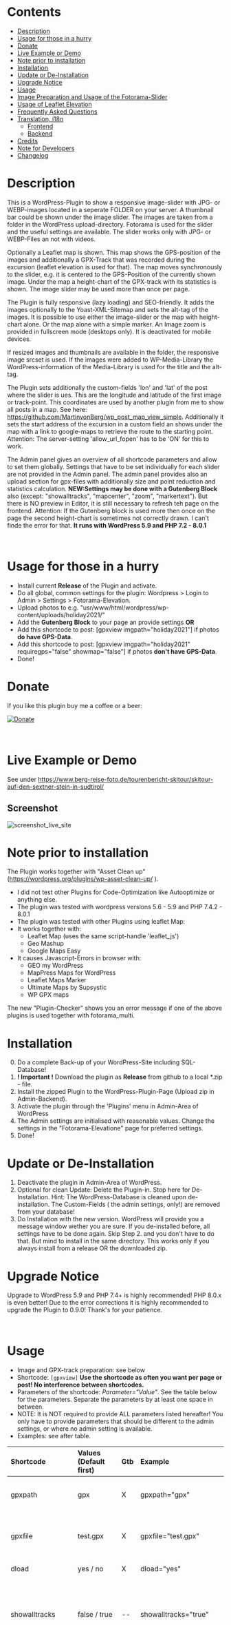 # Contents

- [Description](#Description)
- [Usage for those in a hurry](#usage-for-those-in-a-hurry)
- [Donate](#donate)
- [Live Example or Demo](#live-example-or-demo)
- [Note prior to installation](#note-prior-to-installation)
- [Installation](#installation)
- [Update or De-Installation](#update-or-de-installation)
- [Upgrade Notice](#upgrade-notice)
- [Usage](#usage)
- [Image Preparation and Usage of the Fotorama-Slider](#image-preparation-and-usage-of-the-fotorama-slider)
- [Usage of Leaflet Elevation](#usage-of-leaflet-elevation)
- [Frequently Asked Questions](#frequently-asked-questions)
- [Translation, i18n](#translation--i18n)
  * [Frontend](#frontend)
  * [Backend](#backend)
- [Credits](#credits)
- [Note for Developers](#note-for-developers)
- [Changelog](#changelog)

# Description 

This is a WordPress-Plugin to show a responsive image-slider with JPG- or WEBP-images located in a seperate FOLDER on your server. A thumbnail bar could be shown under the image slider. The images are taken from a folder in the WordPress upload-directory. Fotorama is used for the slider and the useful settings are available. The slider works only with JPG- or WEBP-Files an not with videos.

Optionally a Leaflet map is shown. This map shows the GPS-position of the images and additionally a GPX-Track that was recorded during the excursion (leaflet elevation is used for that). The map moves synchronously to the slider, e.g. it is centered to the GPS-Position of the currently shown image. Under the map a height-chart of the GPX-track with its statistics is shown. The image slider may be used more than once per page. 

The Plugin is fully responsive (lazy loading) and SEO-friendly. It adds the images optionally to the Yoast-XML-Sitemap and sets the alt-tag of the images. It is possible to use either the image-slider or the map with height-chart alone. Or the map alone with a simple marker. An Image zoom is provided in fullscreen mode (desktops only). It is deactivated for mobile devices.

If resized images and thumbnails are available in the folder, the responsive image srcset is used. If the images were added to WP-Media-Library the WordPress-information of the Media-Library is used for the title and the alt-tag.  

The Plugin sets additionally the custom-fields 'lon' and 'lat' of the post where the slider is ues. This are the longitude and latitude of the first image or track-point. This coordinates are used by another plugin from me to show all posts in a map. See here: https://github.com/MartinvonBerg/wp_post_map_view_simple. Additionally it sets the start address of the excursion in a custom field an shows under the map with a link to google-maps to retrieve the route to the starting point. Attention: The server-setting 'allow_url_fopen' has to be 'ON' for this to work.

The Admin panel gives an overview of all shortcode parameters and allow to set them globally. Settings that have to be set individually for each slider are not provided in the Admin panel. The admin panel provides also an upload section for gpx-files with additionally size and point reduction and statistics calculation. 
**NEW:Settings may be done with a Gutenberg Block** also (except: "showalltracks", "mapcenter", "zoom", "markertext"). But there is NO preview in Editor, it is still necessary to refresh teh page on the frontend. Attention: If the Gutenberg block is used more then once on the page the second height-chart is sometimes not correctly drawn. I can't finde the error for that.
**It runs with WordPress 5.9 and PHP 7.2 - 8.0.1**

</br>

# Usage for those in a hurry
- Install current **Release** of the Plugin and activate.
- Do all global, common settings for the plugin: Wordpress > Login to Admin > Settings > Fotorama-Elevation.
- Upload photos to e.g. "usr/www/html/wordpress/wp-content/uploads/holiday2021/"
- Add the **Gutenberg Block** to your page an provide settings **OR**
- Add this shortcode to post: [gpxview imgpath="holiday2021"] if photos **do have GPS-Data**.
- Add this shortcode to post: [gpxview imgpath="holiday2021" requiregps="false" showmap="false"] if photos **don't have GPS-Data**.
- Done!

# Donate
If you like this plugin buy me a coffee or a beer:

[![Donate](https://img.shields.io/badge/Donate-PayPal-green.svg)](https://www.paypal.com/cgi-bin/webscr?cmd=_s-xclick&hosted_button_id=CQA6XZ7LUMBJQ)

</br>    

# Live Example or Demo
See under https://www.berg-reise-foto.de/tourenbericht-skitour/skitour-auf-den-sextner-stein-in-sudtirol/

## Screenshot

![screenshot_live_site](./fotorama1.png)


# Note prior to installation
The Plugin works together with "Asset Clean up" (https://wordpress.org/plugins/wp-asset-clean-up/ ). 
- I did not test other Plugins for Code-Optimization like Autooptimize or anything else. 
- The plugin was tested with wordpress versions 5.6 - 5.9 and PHP 7.4.2 - 8.0.1
- The plugin was tested with other Plugins using leaflet Map:
- It works together with:
    - Leaflet Map (uses the same script-handle 'leaflet_js')
    - Geo Mashup
    - Google Maps Easy
- It causes Javascript-Errors in browser with:    	
    - GEO my WordPress 
    - MapPress Maps for WordPress
    - Leaflet Maps Marker 	 
    - Ultimate Maps by Supsystic  
    - WP GPX maps	

The new "Plugin-Checker" shows you an error message if one of the above plugins is used together with fotorama_multi.

# Installation

0. Do a complete Back-up of your WordPress-Site including SQL-Database!
1. **! Important !** Download the plugin as **Release** from github to a local *.zip - file.
2. Install the zipped Plugin to the WordPress-Plugin-Page (Upload zip in Admin-Backend). 
3. Activate the plugin through the 'Plugins' menu in Admin-Area of WordPress
4. The Admin settings are initialised with reasonable values. Change the settings in the "Fotorama-Elevatione" page for preferred settings.
5. Done!

# Update or De-Installation

1. Deactivate the plugin in Admin-Area of WordPress.
2. Optional for clean Update: Delete the Plugin-in. Stop here for De-Installation. Hint: The WordPress-Database is cleaned upon de-installation. The Custom-Fields ( the admin settings, only!) are removed from your database! 
3. Do Installation with the new version. WordPress will provide you a message window wether you are sure. If you de-installed before, all settings have to be done again. Skip Step 2. and you don't have to do that. But mind to install in the same directory. This works only if you always install from a release OR the downloaded zip.

# Upgrade Notice 

Upgrade to WordPress 5.9 and PHP 7.4+ is highly recommended! PHP 8.0.x is even better!
Due to the error corrections it is highly recommended to upgrade the Plugin to 0.9.0! Thank's for your patience.

</br>

# Usage

- Image and GPX-track preparation: see below
- Shortcode:  `[gpxview]`   **Use the shortcode as often you want per page or post! No interference between shortcodes.**
- Parameters of the shortcode: <em>Parameter="Value"</em>. See the table below for the parameters. Separate the parameters by at least one space in between.
- NOTE: It is NOT required to provide ALL parameters listed hereafter! You only have to provide parameters that should be different to the admin settings, or where no admin setting is available.
- Examples: see after table.


|Shortcode|Values (Default first)|Gtb|Example|Description|
|:--------|:--------------------|:--|:------|:----------|
|gpxpath|gpx|X|gpxpath="gpx"|Path to file(s) with GPX-Track(s) relative to the WordPress upload folder, e.g: "gpx". Do not use trailing slashes! So, complete path is e.g. "usr/www/html/wordpress/wp-content/uploads/gpx/"|
|gpxfile|test.gpx|X|gpxfile="test.gpx"|File with gpx-track, e.g: "test.gpx". Use a comma separated list for multiple files: "f1.gpx, f2.gpx, f3.gpx" (The file name given in the GPX-section of the admin settings is NOT shown in the example shortcode!). Leave empty if you don't want to show a GPX-track.|
|dload|yes / no|X|dload="yes"|Provide download link for the GPX-Track(s), if set to "yes".|
|showalltracks|false / true|--|showalltracks="true"|Show all given tracks together in one Map. Works only with one map per page! Will be ignored for multiple maps or if only one track is provided. There is no admin-setting for this option as this is no useful global option. NOTE: It is required to use the GPX-Uploader with setting 'GPX-Parsing' activated for showalltracks to work. See under 'Usage of the admin section GPX-File upload'.|
|showadress|true / false|X|showadress="true"|Show start address of the tour. GPX-coords are taken from the the custom fields *lat* and *lon*. Field is translation ready if its value is 'start address'. Only shown if the custom field 'geoadress' of the post is set. The adresstext is linked to the google-map-service which opens in a separate tab of the browser. **Attention: The server-setting 'allow_url_fopen' has to be 'ON' for this to work ! The plugin gives you a message if not, instead of the Start Address if you are logged in as Admin.**
|adresstext|Start address|X|adresstext="Start address"|Text before the start address. Field is translation ready if its value is 'Start address'. Mind that translation may not show up if any cache is used! Even the browser cache will block the translation to show up.|
|showmap|true / false|X|showmap="true"|Show the map, independent of other settings. There is no admin-setting for this option as this is no useful global option.|
|mapheight|450|X|mapheight="450"|Height of the leaflet map in pixels (px). Note that this value maybe overwritten be the responsive function! Could happen that you won't see any change in the frontend if you change this value by the Admin settings.|
|chartheight|200|X|chartheight="200"|Height of the leaflet elevation chart in pixels (px)|
|eletheme|lime-theme|X|eletheme="lime-theme"|Theme for leaflet elevation. Other themes are: steelblue-theme, purple-theme, yellow-theme, red-theme, magenta-theme, lightblue-theme and martin-theme. And Martin-theme is my special theme.|
|mapcenter|0.0,0.0|--|mapcenter="48.12,12.35"|Center of the map if NO tracks and images are used. Usa comma "," for separation and dot "." for decimals. There is no admin-setting for this option. This is for a simple map with a marker showing some text on hover.|
|zoom|8|--|zoom="8"|Zoom level for the map if NO tracks and images are used. There is no admin-setting for this option. This is for a simple map with a marker showing some text on hover.|
|markertext|Home Address|--|markertext="My Address"|Tooltip text for the marker that is shown at mouse over. There is no admin-setting for this option. This is for a simple map with a marker showing some text on hover.|
|**Fotorama**||||
|imgpath|Bilder|X|imgpath="Bilder"|Path the images relative to the WordPress upload folder e.g. "galleries/holiday2021". Do not use trailing slashes! So, complete path is e.g. "usr/www/html/wordpress/wp-content/uploads/galleries/holiday2021/"|
|alttext|''|X|alttext="Image Slider with map from holiday"|Alt-text for the fotorama slider for SEO.|
|ignoresort|false / true|X|ignoresort="false"|Ignore custom sort even if provided by WordPress. If checked (="true") sort by image-taken-date ascending. The custom sort is only provided if the images were added to a separate folder of WP Media library and the custom field "gallery_sort" was set! This setting may be done with the WP REST API, see also: https://github.com/MartinvonBerg/Ext_REST_Media_Lib|
|requiregps|true / false|X|requiregps="true"|Require images to have GPS-data in EXIF. Show image only if it provides GPS-Data in its EXIF. Or show images also if the do NOT provide GPS-data.|
|maxwidth|600|X|maxwidth="600"|Maximum width of the whole container with slider and map. Mind that the max. width of the outer div may be inherited from other elements or set by the theme.|
|minrowwidth|480|X|minrowwidth="480"|Minimum width of one row of the CSS-Grid. If greater than the half of the above maxwidth the Fotorama slider and the map are never shown in one row. Mind that the max. width of the outer div may be inherited from other elements or set by the theme.|
|showcaption|true / false|X|showcaption="true"|Show the caption in the fotorama slider or not.|
|shortcaption|false / true|X|shortcaption="true"|Show the first line ('title') of the caption only. Don't show other EXIF-Information taken from the image. The 'title' is taken from the EXIF-title tag, if available. There is no admin-setting for this option.|
| fit |cover, contain, scaledown, none |X*|fit="contain"| Define the scaling of Fotos for the Fotorama Slider. Only contain and cover in Gutenberg.|
| ratio | 1.5 |X|ratio="1.0" | Define the width / height ratio of the Fotorama slider. Smaller ratio means greater height of the Slider. No checking of values up to now.|
| background | darkgrey |X|background="red" | Background color of the slider defined by a valid CSS name.|
| navposition | bottom , top |X| navposition="top" | Position of the navigation bar.|
| navwidth | 100% |X| navwidth="80%" | Width of the navigation bar in percent. Provide the '%' also!|
| f_thumbwidth | 100 |X| f_thumbwidth="80" | Width of the single thumbnail in the navigation bar in pixels.|
| f_thumbheight | 75 |X| f_thumbheight="80" | Height of the single thumbnail in the navigation bar in pixels.|
| thumbmargin | 2 |X| thumbmargin="3" | Margin between thumbnails in pixels.|
| thumbborderwidth | 2 |X| thumbborderwidth="3" | Width of the coloured thumbnail border in pixels.|
| thumbbordercolor | #ea0000 |X| thumbbordercolor="blue" | Color of thumbnail border in CSS name or HEX-value with #!. Attention: If there are multiple shortcodes on the page, the color of the LAST shortcode on the page will be taken.| 
| transition | crossfade , slide , dissolve |X| transition="slide" | Type of transition between images. |
| transitionduration | 400 |X| transitionduration="200" | Duration of transition in ms |
| loop | true , false |X| loop="false" | Loop through images (proceed with first once the reached the las) true or fals.|e
| autoplay | false |X| autoplay="false" | Autoplay or loop the slider. On with "true" or any numeric interval in milliseconds. Of with "false".|
| arrows | true , false , always |X| arrows="false" | Show arrows for the slider control. 'always' : Do not hide controls on hover or tap.|

</br>

- Example minimal Shortcode: `[gpxview imgpath="galleries/holiday2021"]`
- Example complete Shortcode: `[gpxview imgpath="Alben_Website" gpxpath="gpx" gpxfile="test.gpx" showalltracks="false" mapheight="400" chartheight="200" dload="true" alttext="" ignoresort="false" useCDN="false" showadress="true" showmap="true" adresstext="Start address" requiregps="true" maxwidth="1500" minrowwidth="480" showcaption="true" eletheme="lime-theme" mapcenter="48.12,12.35" zoom="8" markertext="My Address"]`

- **ATTENTION** There are Admin Settings without parameter in the shortcode:
    - All Settings for GPX-File upload.
    - Add Permalink: Add a Permalink to the attachment page of the Image. AND add the permalink ot the sitemap instead of the image link.
    - Set Custom Fields for post: Set Custom Fields (geoadress, lat, lon, postimg) in post. Geoadress is for the start address shown under the elevation chart. Lat.,Lon. are for the GPS-Coords used for the Overview-Map. The custom-fields *lat*, *Lon*, *postimg* and *geoadress* are only set ONCE at the status-transition from 'draft' to 'published' only. So, if you want to change do 'published' to 'draft' to 'published' again. The data is taken from the FIRST shortcode on the page or post, only. So the images have to provide GPS-data or a GPX-track has to be used for this FIRST shortcode.
    - Generate Entries in Yoast XML-Sitemap for Fotorama Images: Generate the Entries for the Yoast XML-Sitemap with the images shown in the Fotorama-Slider. Used for SEO. Entries are stored in Custom field `postimg`. Tested with several fotorama sliders per post! The custom field is only written if `Set Custom Fields` is checked (="true") and if the admin user is logged in. The status change is no longer required. Only usefull if you use Yoast SEO plugin. 
    

- **ATTENTION** And there are shortcode parameters without Admin Settings: see the table above.

</br>

## Usage of the admin section 'GPX-File upload'
![screenshot_gpx_section](./gpx_section.PNG)
### Explanation in the order of appearance:
- GPX-File: Select a GPX-File from your disk you want to upload. The GPX-Path `gpxpath` of the Settings panel is used as folder for storage on the server.
- GPX-Parsing: If checked the file will be reduced to the absolute minimum that is necessary to show a track in the leaflet map. Useful to reduce network load and speed up the page.
- Distance Smooth: Add the track point only if it is XX meters away from the last track point (here 25m).
- Elevation Smooth: Min. Elevation between Track-Points in Meters. Used in Statistics Calc only. Best is 4.
- Overwrite GPX-Track: Well, self explanatory.
- Button "Save GPX-File" : Save the settings GPX-File upload and / or the file itself!
- NOTE to parameter 'showalltracks': It is required to use the above setting 'GPX-Parsing' activated for showalltracks to work.  

Process and save the file with the Button at the bottom.

</br>

# Image Preparation and Usage of the Fotorama-Slider 
1. Preparation of Images (optional)
    - Generate Thumbnails and rescale your Images.
    I used "ImageResizer for Windows" rescaled the former full-size images and generated thumbnails. The Thumbnails have to have '_thumb', '-thumb', '200x150' or '150x150' in their filename (e.g. image1-thumb.jpg). The minimum size should be 64 x 64px. Best is 150 x 150px.
    Optionally you can store the Thumbnails to a subfolder './thumbs' but that is not required.
    If you do not provide thumbnails the full-scaled images will be used. This will increase load time significantly.

2. Convert JPGs to WEBPs (optional) 
    To drastically reduce disk-space and download times you may use webp files. I do that converson locally on my computer and do NOT used WP for that. I use Imagemagick for that with the following powershell commands:

    ```bat
    $files = Get-ChildItem ./*.jpg
    foreach ($f in $files) { magick ($f.BaseName + ".jpg") -quality 50 -define webp:auto-filter:true ($f.BaseName + ".webp") }
    ```

    Although the quality is set to 50 percent I can't see any significant difference.

    **Note:** Currently (as of 2021-07-17) WP does NOT extract metadata from WEBP-images. So, currently the most effective way to handle WEBP-images is to upload them as JPEGs and let WP convert all subsizes to *.webp. That could be done with the following code in your `functions.php`:

    ```php
    add_filter( 'image_editor_output_format', function( $formats ) {
	    $formats[ 'image/jpeg' ] = 'image/webp';
	    return $formats;
	    } 
    );
    ``` 

3. Upload images with ftp (FileZilla) or even Lightroom!
    - Upload the images from Step 1 to your WordPress site e.g. with Filezilla. Upload to the Sub-Folder `imgpath` (see table above) to 
./wp-content/uploads/. `imgpath` could be any allowed folder name. BUT: Do not use the WP-standard folders, like ./wp-content/uploads/2020/12 or ./wp-content/uploads/2021/Bilder_1 or so. This won't work.
        - Example:  ./wp-content/uploads/All_Albums/gallery1
    - Do not use 'thumb' or something like '4x5' or 200x150 or 150x150 (used regex: [0-9]x[0-9]) in the filename for the full-sized image. These files will be regarded as thumbnail and therefore ignored for the slider.
    
    Optionally:
    - Add the images to the WordPress Media Library with my other plugin: https://wordpress.org/plugins/wp-wpcat-json-rest/ See there for the manual how to do that.

    - If the images were 
        - added to the Media-Catalog of WordPress or added together with thumbnails (see above) the 'srcset' is used for thumbnails.
        - Note: Only with 'srcset' the small icon on the leaflet map shows the thumb for the image on hover.
        - Note for Lightroom-Users: I also wrote a Lightroom-Plugin to upload the images directly to the WordPress-Catalog and do the whole process in one Click! All image-work, updates, change of title, development can be done in Lightroom and the same image with unchanged WordPress-ID is updated. The images in the fotorama-slider are updated automatically. Mind that ALL caches on the line from the server to your browser have to emptied for that. If you use a Plugin to convert jpg to webp the cache of this plugins must be emptied to show changed images in the slider. 
    - Example-Folder

        ![folder_overview](./screen_folder1.png)

4. Add the shortcode to your page or post (see above for the shortcode)

    If EXIF-Data for the caption is not provided it will be replaced by "--"   

5. Further Fotorama Options

    The CSS is set in 'fotorama_multi.css' and 'fotorama3.css'. Further Fotorama-options are to find under : https://fotorama.io/docs/4/options/ or in fotorama.dev.js starting at line 880 under "OPTIONS = {..."

    If you know what you do you migth change the code or CSS to whatever you like. Have fun!
    
6. TODO & Bugs w.r.t to FOTORAMA
    - mixture of images with and without GPS-data and the option showmap="true" and requiregps="false" causes JS-errors. No standard use case. User should set showmap="false" for that case.
    - for images without thumbnail the hover on the map is wrong, pointing to a non existing image. 

# Usage of Leaflet Elevation    
1. Preparation  (optional)

    Resize the GPX-Tracks with GPSBabel in a Batch-File (Windows-code):
    ```bat
    FOR %%i In (*.gpx) do GPSBabel -i gpx -f %%~i -x simplify,count=100 -o GPX -F %%~ni.gpx 
    ```
    The number of trackpoints is set by count (My File: GPS_Babel_GPX_Reducet.bat)
    

2. Upload GPX-Tracks
    - Upload the Tracks to the folder  ./wp-content/uploads/gpx with ftp. 
    - Or upload with the admin panel of fotorama-multi as described above.
    - The Folder "gpx" can be chosen relative to "../wp-content/uploads/" with the parameter [gpxview ...gpxpath="*path-to-gpx*"]. 
         Do not use (Back)-Slashes ('/' or '\\')  at the beginning or end of *path-to-gpx*.

3. Activate the map including the track
    - Add the parameter to the Shortcode : [gpxview gpxfile="*Trackname.gpx*"].   Default: "test.gpx".
    - Without the parameter for the folder the standard-folder ./wp-content/uploads/gpx/ is used if not set at the Admin panel.
    - It is possible to show more than one GPX-Track. Provide these by a comma separated list, e.g: gpxfile="Malle.gpx, Malle2.gpx, Malle3.gpx"
    - It is necessary to provide the track-file with the *.gpx extension always.
   

4. Combination of Image-Slider and OpenStreetMap (the intended use of the plugin):
    - Very simple: combine the above mentioned paramaters in ONE shortcode
    - The plugin sets the custom-fields *lat*, *Lon* and *postimg* at the status-transition from 'draft' to 'published' only. Not before. 	

5. TODOs & Bugs 
      - Update leaflet elevation to the current version using current d3.js. 
      - parameter 'showalltracks' : Check why the file has to be uploaded with GPX-Uploader and metadata has to be written to the GPX-file.    


# Frequently Asked Questions

- Why is the Start address not shown? 
    - Check whether the custom fields *lat*, *lon*, *geoadress* are set. Use the WordPress-Plugin https://www.admincolumns.com/ for that. **Important:** The server-setting *allow_url_fopen* has to be *ON* or *'1'* for that! The plugin give you a message instead of the Start Address if you are logged in as Admin. 
- My YOAST sitemap is broken. What can I do?

    This happens occasionally if you are using many images in posts or pages. Due to that the generated XML-Code gets too long.
    Add this code to your functions.php and choose a reasonable number, e.g. 20.:
    ```PHP
        /* Limit the number of sitemap entries for Yoast SEO */
        function max_entries_per_sitemap() {
            return 20; // choose a reasonable number here
        }

        add_filter( 'wpseo_sitemap_entries_per_page', 'max_entries_per_sitemap' );
    ```

# Translation, i18n
## Frontend
All (available) strings are translated from English to German, Italian, French and Spanish. 'Available' means that some tooltips of leaflet-map are not translatable. You may find the translation in the file 'fotorama_multi.js' in the function `setlang()`. Change it or add your language, if you like so. To add your language just add another array like this:
```JS
let it = {
                'Show all' : "Mostra Tutti",
                'Distance' : "Distanza",
                "Ascent"   : "Salita",
                "Descent"  : "Discesa",
                "Altitude" : "Altitudine", // is in file /src/altitude.js
                "Images"   : "Foto",
                'Show fullscreen' : 'Mappa a schermo intero',
                'Exit fullscreen' : 'Esci schermo intero',
            };
```
Choose you language as array-name similar to `it` here. Mind that you have to 'activate' your translation in that line of code:
```JS
if ( (lang == 'de') || (lang == 'it') || (lang == 'fr') || (lang == 'es') ) {
```
The language setting is done in the browser of the client. So, there are no *.po or *.mo files.
I also provided a translation for the PHP-strings 'Start address' and 'Download' underneath the map. Unfortunately, I realized too late, that this is useless if the page is cached. 

## Backend
The translation of the backend was started partially only. A small part of the GPX-section is translated to german. The remainder not! That's quite a work. 

</br>

# Credits 
This plugin uses the great work from:

- fotorama, see: https://fotorama.io/ Thank you for that!
- leaflet: https://leafletjs.com
- Leaflet-elevation: https://github.com/Raruto/leaflet-elevation Thank you Raruto for your help!
- leaflet.Control.Fullscreen: https://github.com/brunob/leaflet.fullscreen
- leaflet gesture handling: https://github.com/elmarquis/Leaflet.GestureHandling/
- leaflet markercluster: https://github.com/Leaflet/Leaflet.markercluster
- d3.js: https://github.com/d3/d3
- extended ui: Copyright (c) 2020, GPL-3.0+ Project, Gérald Niel, Raruto
- gpx.js: Copyright (C) 2011-2012 Pavel Shramov, Copyright (C) 2013-2017 Maxime Petazzoni <maxime.petazzoni@bulix.org>
- wordpress for coding hints: https://de.wordpress.org/
- jquery.zoom.js from: http://www.jacklmoore.com/zoom
- phpGPX library: https://github.com/Sibyx/phpGPX
- HTML Table generator: https://www.tablesgenerator.com/html_tables
- WordPress Option Page generator from http://jeremyhixon.com/wp-tools/option-page/
- icons from freeicons.io
- https://onlinepngtools.com/ for adaptation of the PNG-icons
- OpenStreetMaps, OpentTopoMaps  are great services.
- Nominatim for reverse geo-coding: https://nominatim.org/release-docs/develop/api/Reverse/
- MediaWiki for the PHP-Code to extract EXIF-Meta from Webp images (https://doc.wikimedia.org/mediawiki-core/1.27.3/php/WebP_8php_source.html)

# Note for Developers
- unit tests
    - Meaningful tests with PHPunit and BrainMonkey are done. Meaningful means that functions / methods that would have needed mock-ups to a great extent were not tested. Means that functions that make use of lots of or sophisticated WP-functions are not tested. Testing these would require the re-design of WP-functions in BrainMonkey what is simply not efficient and useful.
- integration tests
    - done on my local test suite and on my live site 
- system tests
    - done on my local test suite and on my live site
    - I'm using an external Python script with selenium to "click" through all pages and posts, capture all error messages and warnings, do screen shots and compare these automatically with previous versions and compare  html-sources with previous sources. Quite useful a automated test to detect hidden errors.
    - interference with other plugins:
        - All PHP code runs in separate namespaces
        - JS is wrapped in a self invoking function call and only executed if the dedicated div-id is found on the page.
        - CSS might be a problem, as I did not us SCSS, CASS or less to generate really separated CSS-classes.
        - I'm using the following plugins in my site: (output of the REST-API to list all plugins)
        ```JSON
        [
            {"name":"Admin Columns"}, 
            {"name":"Antispam Bee"},
            {"name":"Asset CleanUp: Page Speed Booster"}, // This is extensively used to unload unused plugin code!
            {"name":"Cache Enabler"},
            {"name":"Duplicate Page and Post"},
            {"name":"Easy Table of Contents"},
            {"name":"Ext_REST_Media_Lib"}, // Plugin from me
            {"name":"Fotorama-Multi"}, // Plugin from me
            {"name":"Gmedia Gallery"},
            {"name":"Gutenberg"},
            {"name":"WebP Express"},
            {"name":"wp-front-albums"}, // Plugin from me
            {"name":"wp-recent-post-slider"}, // Plugin from me
            {"name":"wp-special-functions"}, // Plugin from me
            {"name":"wp_post_map_view_simple"}, // Plugin from me
            {"name":"Yoast SEO"}
        ]
        ```

- WP coding guidelines
    - Following WP coding guidelines is essential. I realized this too late, so I coded different. The WP code linter shows hundreds of error messages. Coding guidelines have to be used from the beginning of the project.  
- PHP-check with phpcs in Visual Studio Code:
    ``` 
    phpcs -n -p . --standard=PHPCompatibility --runtime-set testVersion 7.0-
    ```
- jquery migrate was used to update fotorama to the jquery version 3.5.1 that is currently used by WordPress. Some js code raises the "add passive event listener warning" which doesn't interfere the execution.
- leaflet-elevation and d3.js: I only managed to have leaflet-elevation running with V5.x of d3.js and not with 6.x. This causes too many error messages. Hopefully raruto will fix that in a later version of leaflet-elevation. Hi did so now, but my code is not compatible. So, I keep d3.js with version V5.16.0.

# Changelog

= 0.11.0 =
28.08.2022: Bugfix for Gutenberg Block after WP6.0 update (changed 'number' to 'string' in block.json)
            update of all Javascript libraries
            Complete rework of Javascript code. (Module system for webpack still missing). All functionality is (almost) the same. 
                'Martin-Theme' for elevation changed. CSS-heights for map and chart changed. Aspect ratio for fotorama is currently fixed to 1.5.
            Tile-Server for leaflet map tiles added. Tiles could be stored locally to be conformant to EC privacy directive. Setting could be done in Admin Panel. (It is missing a solution for regular updates of the tile-files. they are currently stored forever.)

= 0.11.0 =
21.05.2022: Test with WordPress 6.0-RC2. Minor PHP corrections.
            Added an option or parameter in Admin-Panel, shortcode and Gutenberg Block to select the leaflet map-layer that is shown first.
            Change the js recalculation of map and chart height and fitting to marker-bounds.

= 0.10.1 =
21.04.2022: Bugfix in admin_settings.php in sanitizer for input['gpx_file']

= 0.10.0 =
11.04.2022: Simple Gutenberg block ready! Almost All shortcode settings are now available by a Gutenberg block! Exceptions: showalltracks, mapcenter, zoom, markertext which are and were somewhat experimental.

= 0.9.0 =
16.03.2022: PHPunit tests finalized. Only useful and meaningful tests where conducted.
29.03.2022: PHP Error Correction in ExtractMetadata.php. 

= 0.8.3 =
01.03.2022: Start implementation of unit tests with PHPunit und BrainMonkey. Minor changes in already tested function to improve code coverage or testatbility.

= 0.8.2 =
20.02.2022: Bug removal in ExtractMetadata for webp-files. Correction of caption-text for webp-files.

= 0.8.1 =
19.02.2022: Refine the logic the show to info button in the top right: Only do so if all images are in WP.

= 0.8.0 =
03.02.2022: Changes for images that were added to the WP media library. Not relevant if you do not add your images to the WP Media Library.
    - Set the Post (parent) that uses the image, if it is in the WP media library and at Post status transition from draft to published. Does not work in Quick-Edit. Reset the parent if the post-status is changed from publishedd to draft. In WP only ONE parent is possible, not more. So this relationship is unique.
    - Add a CODE-option to add the permalink of the image to the YOAST sitemap. Admin option is Add Permalink. If unset the link to the image-file is added.
    - Same Admin option is used to add an icon to fotorama-slider at the top left to link to the attachment page of the image.

= 0.7.1 =
02.02.2022:
    - Minor PHP Warning corrections and changes to satisfy PHPstan (level 5)
    - Always load local assets (CSS + JS). Usage of CDN does currently not work. Sorry.

= 0.7.0 =
01.02.2022:
    - Complete rework of YOAST sitemap generation. The images are now no longer written to the field 'postimg'. The folder is analysed on request, so the state-transition publish -> draft -> publish is n longer required. 
    - All remaining fields in post and Pages are deleted if you deactivate and activate the plugin once. No further action required. 
    - Additionally all php-code written by me was checked with PHPStan. This forces some code refinement, mainly in docblocks.

= 0.6.1 =
30.01.2022:
    - Further refinement of selection of alt and title for the YOAST sitemap.

= 0.6.0 =
29.01.2022:
    - replacement of bike-hike-map by CycleOSM. The former is no longer available.
    - Update and rework for YOAST-XML-Sitemap. It is no longer required to change the state from publish -> draft -> publish. Just login to your admin-account and call the post in your browser.
    - The title and alt tag are now also filled from caption and description, if available.

= 0.5.1 =
25.01.2022:
    - replace mvb1.de by berg-reise-foto.de
    - bugfix for caption together with WordPress 5.9 and 2022-theme and for shortcaption with no thumbnails. Test with WP 5.9.
    - updated the data selection for alt-tag and caption for images that are NOT in the Media Library. EXIF-ImageDescription is now also used.

= 0.5.0 =
20.11.2021:
    - fixed the setting for showcaption. Caption is now hidden with dispaly:none in CSS if parameter = false. That works.
    - added a parameter to show a shortened caption only: do this with shortcaption=true. No Admin Panel setting for that.
    - fixed size of leaflet marker popups

= 0.4.3 =
18.11.2021: Further re-optimization of function checkthumbs of class readImageFolder as 0.4.2 was a hotfix only

= 0.4.2 =
17.11.2021: BugFix for search of thumbnails in function checkthumbs of class readImageFolder. Tested on site www.mvb1.de (now www.berg-reise-foto.de) with thumbs in same folder, subfolder and images in WordPress Library. OK.

= 0.4.1 =
07.11.2021: sorting of images back to the main php file. Did not work if added to the class.

= 0.4.0 =
26.10.2021: Start of Code Refactoring and Performance Optimization. Introduced a Class for the read-out out the gallery-folder. Time reduced by 20% from the request time. 
Update of Readme after Performance Optimization.

= 0.3.6 =
04.10.2021: update of http-request-method to WP standard functions in fm_functions.php. Therefore the 'user_agent' in http-header is now the standard header from WP to consistent with certificates (hopefully)

= 0.3.5 =
29.07.2021: Bug-Fix for GPS-data extraction from Webp-Files with inconsistent GPS-Data in extractMetadata.php

= 0.3.4 =
21.07.2021: 0.3.3. did not work. So back to the old version.  (rounding of GPS-Values for google link) 

= 0.3.3 =
21.07.2021: Minor change (rounding of GPS-Values for google link)

= 0.3.2 =
21.07.2021: Major code-rework and removal of Bugfixes. Curly Braces in PHP! Arghh.

= 0.3.1 =
19.07.2021: Bugfixes due to non-standard usecase testing in PHP and JS.

= 0.3.0 =
17.07.2021: Added webp-support in preparation of WordPress 5.8.x Therefore a Metadata Extractor for EXIF and XMP-Data for webp-images was added. The used WP 5.8 test version did not extract metadata from webp at all. 
Minor bugfixes and changes: re-introduced not to use -scaled images. The string "Galeriebild" is now translatable. It is used if no image title is available.

= 0.2.0 =
30.05.2021: Added Fotorama settings from 11.05.21 to the Admin Panel. Prepared translation for the whole Admin Panel settings. Translation Files will be updated later, they are currently deactivated.

= 0.1.5 =
09.05.2021: js-change to load WordPress-images with srcset and portrait-mode correctly

11.05.2021: introduced an CSS-option to change the background color of the slides, and several options of fotorama are now changeable with parameters of the shortcode. Currently no admin settings for that. But the default-values are not too bad. Soo, no need to change this here. 

= 0.1.4 =
1.05.2021: PHP error correction for setting of custom-fields lat and lon from gpx-file
6.05.2021: check server-config "allow_url_fopen" and show message if admin is logged instead of geaaddress. 
6.05.2021: Two new fotorama options introduced, "fit" and "ratio" 

= 0.1.3 =
14.04.2021: Loading of scripts and styles changed! Now loaded only if the shortcode is on a page. So it is no longer required to use Asset Clean up for that.

= 0.1.2 =
3.04.2021: Minor php error correction

= 0.1.1 =
30.03.2021: uninstall.php updated, because custom-fields updated
    separate enqueue scripts re-introduced, handles changed, handles synchronized with other plugins, all loaded files updated
    plugin- and script-checker introduced
    condition for custom-fields changed, error correction in fotorama_multi.php
    thumbnail on map for images with thumbs but not in wordpress added
    logic with "hasMap" changed, SEO alt-tag corrected
    rescaling of elevation chart removed, zoom w/o map corrected, fotorama w/o map corrected, readme updated

= 0.1.0 =
    18.03.2021: Icons changed, error correction

= 0.0.9 =
    14.03.2021: Error correction, Readme update

= 0.0.8 =
    First public release: 11.03.2021